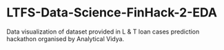 # LTFS-Data-Science-FinHack-2-EDA
Data visualization of dataset provided in L &amp; T loan cases prediction hackathon organised by Analytical Vidya.
